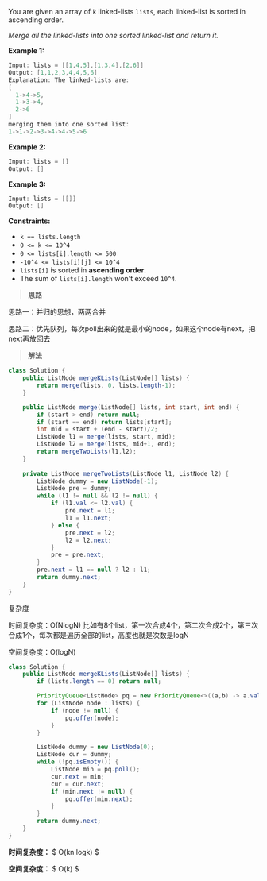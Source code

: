 You are given an array of `k` linked-lists `lists`, each linked-list is sorted in ascending order.

*Merge all the linked-lists into one sorted linked-list and return it.*

**Example 1:**

```java
Input: lists = [[1,4,5],[1,3,4],[2,6]]
Output: [1,1,2,3,4,4,5,6]
Explanation: The linked-lists are:
[
  1->4->5,
  1->3->4,
  2->6
]
merging them into one sorted list:
1->1->2->3->4->4->5->6
```

**Example 2:**

```java
Input: lists = []
Output: []
```

**Example 3:**

```java
Input: lists = [[]]
Output: []
```

**Constraints:**

- `k == lists.length`
- `0 <= k <= 10^4`
- `0 <= lists[i].length <= 500`
- `-10^4 <= lists[i][j] <= 10^4`
- `lists[i]` is sorted in **ascending order**.
- The sum of `lists[i].length` won't exceed `10^4`.

> **思路**

思路一：并归的思想，两两合并

思路二：优先队列，每次poll出来的就是最小的node，如果这个node有next，把next再放回去

> **解法**

```java
class Solution {
    public ListNode mergeKLists(ListNode[] lists) {
        return merge(lists, 0, lists.length-1);
    }

    public ListNode merge(ListNode[] lists, int start, int end) {
        if (start > end) return null;
        if (start == end) return lists[start];
        int mid = start + (end - start)/2;
        ListNode l1 = merge(lists, start, mid);
        ListNode l2 = merge(lists, mid+1, end);
        return mergeTwoLists(l1,l2);
    }
    
    private ListNode mergeTwoLists(ListNode l1, ListNode l2) {
        ListNode dummy = new ListNode(-1);
        ListNode pre = dummy;
        while (l1 != null && l2 != null) {
            if (l1.val <= l2.val) {
                pre.next = l1;
                l1 = l1.next;
            } else {
                pre.next = l2;
                l2 = l2.next;
            }
            pre = pre.next;
        }
        pre.next = l1 == null ? l2 : l1;
        return dummy.next;
    }
}
```

复杂度

时间复杂度：O(NlogN) 比如有8个list，第一次合成4个，第二次合成2个，第三次合成1个，每次都是遍历全部的list，高度也就是次数是logN

空间复杂度：O(logN)



```java
class Solution {
    public ListNode mergeKLists(ListNode[] lists) {
        if (lists.length == 0) return null;

        PriorityQueue<ListNode> pq = new PriorityQueue<>((a,b) -> a.val - b.val);
        for (ListNode node : lists) {
            if (node != null) {
                pq.offer(node);
            }
        }

        ListNode dummy = new ListNode(0);
        ListNode cur = dummy;
        while (!pq.isEmpty()) {
            ListNode min = pq.poll();
            cur.next = min;
            cur = cur.next;
            if (min.next != null) {
                pq.offer(min.next);
            }
        }
        return dummy.next;
    }
}
```

**时间复杂度：** $ O(kn logk) $

**空间复杂度：** $ O(k) $